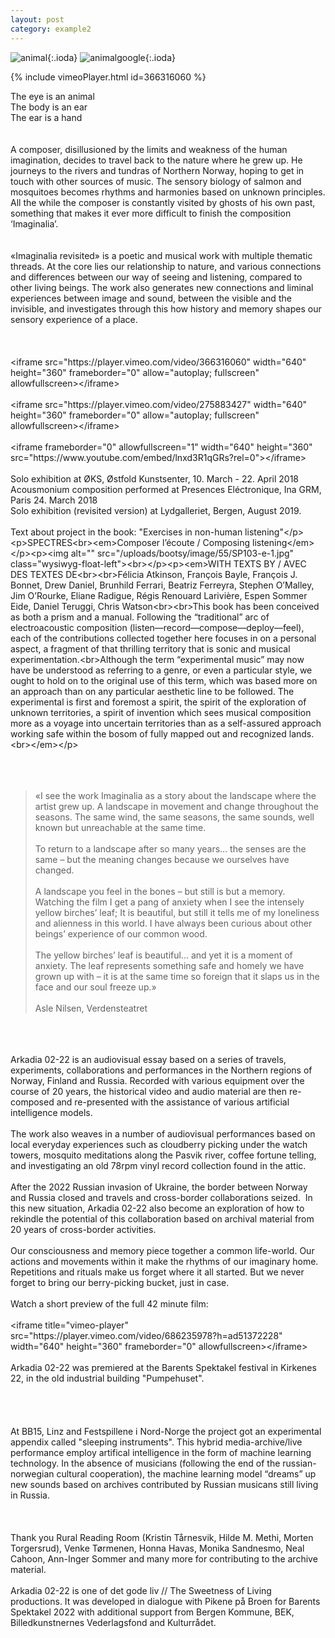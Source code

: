 ```yaml
---
layout: post
category: example2
---
```

![animal](http://sommer.alog.net/rails/active_storage/blobs/eyJfcmFpbHMiOnsibWVzc2FnZSI6IkJBaHBOQT09IiwiZXhwIjpudWxsLCJwdXIiOiJibG9iX2lkIn19--2d46f87d19c5af3f523877d9ff16a86693c1ff16/1_P1011432.jpg){:.ioda}
![animalgoogle](https://fff116e32238e4fe075ccf92efb027feb6023f31e2dc4272589d52a-apidata.googleusercontent.com/download/storage/v1/b/sommerbucket/o/1jvo0st4uri1kkyhar1dajmw111w?jk=AS1gM8P5SaFHvLq58EVkt5pKpzO-I2ZWdwczek9JzBaaRJ3X8fsDHa_50ebXd3AVauRH2o6lcBOyLwX6swYYM2UW1__RTdBgNSFdnPcrW6nMWpu65jxJEi1BuFFyoKBE3pJzPG-Q2NTYCR5_VKCsktHbXEOWXpqgJJWcnavsS2JcuEipAuJtCYZx3uhWICRewSTPumdjb_xABV02lYzGINBXKCKON7-CjOfcCR6QFHwm6oVbAWbpThHESKzO8rkSmYTsqkXduxCqS1oWsPBu3-p9IBZSSlyjKXh038HWr4LDc36gMiOIjyFKZUo5bDFyNuXurxyJVE6JUvxHD4oDZIXW0_7RIo2-eOyijzt1QoEIVE3snKztvTTE-dngc7mnPVFQbiH8C3dY8Gx4IT-oh6zfMkBA--QGKIBMknW-PFxv_81RU47HQO86w6SBQ_HsB1wqgL4si4DwN54Z8TsFklE099fNDbpLFmRrAkQ9VABzDaCVEy0yOLsnfmUERjGDC7DUcAxBVZrAB2c-DAEH1sIvdUWlQRhTBp3vGcYI5NfYzDi2x_r_99KfocdKuZdIdxHNgkvuPyEVMJU5LWtK_WiRffvjcsDhJJYaLGbERmBs9daBjfuvtYdymMWeeMNChoJlHc6EIPY3wTXLGI6GGrDlp8A65ya5mSQncO_s4dFRSq3kZkcBCe0T_DRpTOrI-uklf3IlLlxGYp-8JZEu9ey8jwGWfEr8EIPuasbyK01PbWeGwgKQ0AXVbqQgi9tlbtVHhedB6R2HwQAh_w4aB_7aCIb-jf866AKD2aIt862BOB2vTQlIhE9ZpUXQ-QxsjRhnXvNy5pjnXT-eANfd5vYEX73iMPX5onEUGVERR7p6WOlxVJwR3ETyaL7JuSIJVJHAAKis4No4muQxrIKHVefn_RdRgvJJI781kDp3ANFi8Dfc8Uq0rfZ4qUob-qrtzYwDx5MYOq-R7pCtZoNCa-omg2lBz0Y9-KBYi4YLEi2TNuaZ53l_PjYR_ouRJdjm5lRIXtQDlzYP9r5ebaWYLkyw6kQKnqVrH9APk7Td_atdAkkIB01-7z070RDs_1Ef9JhYL0NNqJ-4qzl1yHLs1LhzNwLNAodOi4g0lUgGOIflHDSz-Qwrynh2KZTWz2Wq-0WfS7gl&isca=1){:.ioda}

{% include vimeoPlayer.html id=366316060 %}
<div>The eye is an animal<br>The body is an ear<br>The ear is a hand<br><br>
<action-text-attachment sgid="BAh7CEkiCGdpZAY6BkVUSSI6Z2lkOi8vYmxvZ2FuZHBhZ2VzNi9BY3RpdmVTdG9yYWdlOjpCbG9iLzQ3P2V4cGlyZXNfaW4GOwBUSSIMcHVycG9zZQY7AFRJIg9hdHRhY2hhYmxlBjsAVEkiD2V4cGlyZXNfYXQGOwBUMA==--76451fe0c63b2228e6070dd8ba3d8d1a7e3d5198" content-type="image/jpeg" url="http://sommer.alog.net/rails/active_storage/blobs/eyJfcmFpbHMiOnsibWVzc2FnZSI6IkJBaHBOQT09IiwiZXhwIjpudWxsLCJwdXIiOiJibG9iX2lkIn19--2d46f87d19c5af3f523877d9ff16a86693c1ff16/1_P1011432.jpg" filename="1_P1011432.jpg" filesize="1940778" width="2500" height="1875" presentation="gallery"></action-text-attachment><br>A composer, disillusioned by the limits and weakness of the human imagination, decides to travel back to the nature where he grew up. He journeys to the rivers and tundras of Northern Norway, hoping to get in touch with other sources of music. The sensory biology of salmon and mosquitoes becomes rhythms and harmonies based on unknown principles. All the while the composer is constantly visited by ghosts of his own past, something that makes it ever more difficult to finish the composition ‘Imaginalia’. <br><br><action-text-attachment sgid="BAh7CEkiCGdpZAY6BkVUSSI6Z2lkOi8vYmxvZ2FuZHBhZ2VzNi9BY3RpdmVTdG9yYWdlOjpCbG9iLzQ4P2V4cGlyZXNfaW4GOwBUSSIMcHVycG9zZQY7AFRJIg9hdHRhY2hhYmxlBjsAVEkiD2V4cGlyZXNfYXQGOwBUMA==--152b766d8c345a9299634027075c9e68d05eb7b3" content-type="image/jpeg" url="http://sommer.alog.net/rails/active_storage/blobs/eyJfcmFpbHMiOnsibWVzc2FnZSI6IkJBaHBOUT09IiwiZXhwIjpudWxsLCJwdXIiOiJibG9iX2lkIn19--c51c558adb02ddebcb8c1bc5b1ff7fbb4499611d/2-20190916-DSC07619.jpg" filename="2-20190916-DSC07619.jpg" filesize="2521142" width="2500" height="2396" presentation="gallery"></action-text-attachment><br>«Imaginalia revisited» is a poetic and musical work with multiple thematic threads. At the core lies our relationship to nature, and various connections and differences between our way of seeing and listening, compared to other living beings. The work also generates new connections and liminal experiences between image and sound, between the visible and the invisible, and investigates through this how history and memory shapes our sensory experience of a place.<br><br><action-text-attachment sgid="BAh7CEkiCGdpZAY6BkVUSSI6Z2lkOi8vYmxvZ2FuZHBhZ2VzNi9BY3RpdmVTdG9yYWdlOjpCbG9iLzQ5P2V4cGlyZXNfaW4GOwBUSSIMcHVycG9zZQY7AFRJIg9hdHRhY2hhYmxlBjsAVEkiD2V4cGlyZXNfYXQGOwBUMA==--8ef8c3ce78d2936a9033329fbe8e4efd10f8f86f" content-type="image/jpeg" url="http://sommer.alog.net/rails/active_storage/blobs/eyJfcmFpbHMiOnsibWVzc2FnZSI6IkJBaHBOZz09IiwiZXhwIjpudWxsLCJwdXIiOiJibG9iX2lkIn19--3c1c3787ff4ff55e67f5fc2db359dfd923cf1261/3-20190916-DSC07536.jpg" filename="3-20190916-DSC07536.jpg" filesize="1437825" width="2500" height="1670" presentation="gallery"></action-text-attachment><br><br></div><div>&lt;iframe src="https://player.vimeo.com/video/366316060" width="640" height="360" frameborder="0" allow="autoplay; fullscreen" allowfullscreen&gt;&lt;/iframe&gt;<br><br>&lt;iframe src="https://player.vimeo.com/video/275883427" width="640" height="360" frameborder="0" allow="autoplay; fullscreen" allowfullscreen&gt;&lt;/iframe&gt;<br><br>&lt;iframe frameborder="0" allowfullscreen="1" width="640" height="360" src="https://www.youtube.com/embed/lnxd3R1qGRs?rel=0"&gt;&lt;/iframe&gt;<br><br>Solo exhibition at ØKS, Østfold Kunstsenter, 10. March - 22. April 2018</div><div>Acousmonium composition performed at Presences Eléctronique, Ina GRM, Paris 24. March 2018<br>Solo exhibition (revisited version) at Lydgalleriet, Bergen, August 2019. <br><br>Text about project in the book: "Exercises in non-human listening"&lt;/p&gt;&lt;p&gt;SPECTRES&lt;br&gt;&lt;em&gt;Composer l’écoute / Composing listening&lt;/em&gt;&lt;/p&gt;&lt;p&gt;&lt;img alt="" src="/uploads/bootsy/image/55/SP103-e-1.jpg" class="wysiwyg-float-left"&gt;&lt;br&gt;&lt;/p&gt;&lt;p&gt;&lt;em&gt;WITH TEXTS BY / AVEC DES TEXTES DE&lt;br&gt;&lt;br&gt;Félicia Atkinson, François Bayle, François J. Bonnet, Drew Daniel, Brunhild Ferrari, Beatriz Ferreyra, Stephen O’Malley, Jim O’Rourke, Eliane Radigue, Régis Renouard Larivière, Espen Sommer Eide, Daniel Teruggi, Chris Watson&lt;br&gt;&lt;br&gt;This book has been conceived as both a prism and a manual. Following the “traditional” arc of electroacoustic composition (listen—record—compose—deploy—feel), each of the contributions collected together here focuses in on a personal aspect, a fragment of that thrilling territory that is sonic and musical experimentation.&lt;br&gt;Although the term “experimental music” may now have be understood as referring to a genre, or even a particular style, we ought to hold on to the original use of this term, which was based more on an approach than on any particular aesthetic line to be followed. The experimental is first and foremost a spirit, the spirit of the exploration of unknown territories, a spirit of invention which sees musical composition more as a voyage into uncertain territories than as a self-assured approach working safe within the bosom of fully mapped out and recognized lands.&lt;br&gt;&lt;/em&gt;&lt;/p&gt;<br><br><action-text-attachment sgid="BAh7CEkiCGdpZAY6BkVUSSI6Z2lkOi8vYmxvZ2FuZHBhZ2VzNi9BY3RpdmVTdG9yYWdlOjpCbG9iLzUwP2V4cGlyZXNfaW4GOwBUSSIMcHVycG9zZQY7AFRJIg9hdHRhY2hhYmxlBjsAVEkiD2V4cGlyZXNfYXQGOwBUMA==--e19f2950674825b029df3b35b345b61a14ba7247" content-type="image/jpeg" url="http://sommer.alog.net/rails/active_storage/blobs/eyJfcmFpbHMiOnsibWVzc2FnZSI6IkJBaHBOdz09IiwiZXhwIjpudWxsLCJwdXIiOiJibG9iX2lkIn19--856061f5de23e4d9d0f329bcf4fd97690487bc6b/4-20190916-DSC07520.jpg" filename="4-20190916-DSC07520.jpg" filesize="832417" width="2500" height="1670" presentation="gallery"></action-text-attachment><br><br></div><blockquote>«I see the work Imaginalia as a story about the landscape where the artist grew up. A landscape in movement and change throughout the seasons. The same wind, the same seasons, the same sounds, well known but unreachable at the same time.<br><br>To return to a landscape after so many years… the senses are the same – but the meaning changes because we ourselves have changed.<br><br>A landscape you feel in the bones – but still is but a memory. Watching the film I get a pang of anxiety when I see the intensely yellow birches’ leaf; It is beautiful, but still it tells me of my loneliness and alienness in this world. I have always been curious about other beings’ experience of our common wood.<br><br>The yellow birches’ leaf is beautiful… and yet it is a moment of anxiety. The leaf represents something safe and homely we have grown up with – it is at the same time so foreign that it slaps us in the face and our soul freeze up.»<br><br>Asle Nilsen, Verdensteatret</blockquote><div><br><action-text-attachment sgid="BAh7CEkiCGdpZAY6BkVUSSI6Z2lkOi8vYmxvZ2FuZHBhZ2VzNi9BY3RpdmVTdG9yYWdlOjpCbG9iLzUxP2V4cGlyZXNfaW4GOwBUSSIMcHVycG9zZQY7AFRJIg9hdHRhY2hhYmxlBjsAVEkiD2V4cGlyZXNfYXQGOwBUMA==--224aae7075f1b6bc539c2fbe6c04db1753f85776" content-type="image/jpeg" url="http://sommer.alog.net/rails/active_storage/blobs/eyJfcmFpbHMiOnsibWVzc2FnZSI6IkJBaHBPQT09IiwiZXhwIjpudWxsLCJwdXIiOiJibG9iX2lkIn19--6ac4450091af1e3badac43ac496a789fbd24effe/5-IMG_20190816_192014.jpg" filename="5-IMG_20190816_192014.jpg" filesize="1001670" width="2500" height="1875" presentation="gallery"></action-text-attachment><br><br></div>


<div>Arkadia 02-22 is an audiovisual essay based on a series of travels, experiments, collaborations and performances in the Northern regions of Norway, Finland and Russia. Recorded with various equipment over the course of 20 years, the historical video and audio material are then re-composed and re-presented with the assistance of various artificial intelligence models. <br><br>The work also weaves in a number of audiovisual performances based on local everyday experiences such as cloudberry picking under the watch towers, mosquito meditations along the Pasvik river, coffee fortune telling, and investigating an old 78rpm vinyl record collection found in the attic. <br><br>After the 2022 Russian invasion of Ukraine, the border between Norway and Russia closed and travels and cross-border collaborations seized.  In this new situation, Arkadia 02-22 also become an exploration of how to rekindle the potential of this collaboration based on archival material from 20 years of cross-border activities. <br><br>Our consciousness and memory piece together a common life-world. Our actions and movements within it make the rhythms of our imaginary home. Repetitions and rituals make us forget where it all started. But we never forget to bring our berry-picking bucket, just in case. <br><br>Watch a short preview of the full 42 minute film:<br><br>&lt;iframe title="vimeo-player" src="https://player.vimeo.com/video/686235978?h=ad51372228" width="640" height="360" frameborder="0" allowfullscreen&gt;&lt;/iframe&gt;<br><br>Arkadia 02-22 was premiered at the Barents Spektakel festival in Kirkenes 22, in the old industrial building "Pumpehuset". <br><br><action-text-attachment sgid="BAh7CEkiCGdpZAY6BkVUSSI6Z2lkOi8vYmxvZ2FuZHBhZ2VzNi9BY3RpdmVTdG9yYWdlOjpCbG9iLzU4P2V4cGlyZXNfaW4GOwBUSSIMcHVycG9zZQY7AFRJIg9hdHRhY2hhYmxlBjsAVEkiD2V4cGlyZXNfYXQGOwBUMA==--5850c87771e8614fde6fec418eed4fc380c31fd0" content-type="image/jpeg" url="http://sommer.alog.net/rails/active_storage/blobs/eyJfcmFpbHMiOnsibWVzc2FnZSI6IkJBaHBQdz09IiwiZXhwIjpudWxsLCJwdXIiOiJibG9iX2lkIn19--e335afbb8bdf44bea3ca289818289a2c9346f263/IMG_8009.jpg" filename="IMG_8009.jpg" filesize="2607691" width="3024" height="3024" previewable="true" presentation="gallery" caption="Pumpehuset installation"></action-text-attachment><br><action-text-attachment sgid="BAh7CEkiCGdpZAY6BkVUSSI6Z2lkOi8vYmxvZ2FuZHBhZ2VzNi9BY3RpdmVTdG9yYWdlOjpCbG9iLzU5P2V4cGlyZXNfaW4GOwBUSSIMcHVycG9zZQY7AFRJIg9hdHRhY2hhYmxlBjsAVEkiD2V4cGlyZXNfYXQGOwBUMA==--cc2852c1f0ad95c1ca6b4f56b0ffff05421ed63d" content-type="image/jpeg" url="http://sommer.alog.net/rails/active_storage/blobs/eyJfcmFpbHMiOnsibWVzc2FnZSI6IkJBaHBRQT09IiwiZXhwIjpudWxsLCJwdXIiOiJibG9iX2lkIn19--88102c3cb760296fad0f6055a04e114b98b8217b/arkadia-barents-doku.jpg" filename="arkadia-barents-doku.jpg" filesize="1523011" width="3840" height="2160" previewable="true" presentation="gallery" caption="Pumpehuset installation, backscreen projection and 5.1 audio"></action-text-attachment><br><br>At BB15, Linz and Festspillene i Nord-Norge the project got an experimental appendix called "sleeping instruments". This hybrid media-archive/live performance employ artifical intelligence in the form of machine learning technology. In the absence of musicians (following the end of the russian-norwegian cultural cooperation), the machine learning model “dreams” up new sounds based on archives contributed by Russian musicans still living in Russia. <br><br><action-text-attachment sgid="BAh7CEkiCGdpZAY6BkVUSSI6Z2lkOi8vYmxvZ2FuZHBhZ2VzNi9BY3RpdmVTdG9yYWdlOjpCbG9iLzYwP2V4cGlyZXNfaW4GOwBUSSIMcHVycG9zZQY7AFRJIg9hdHRhY2hhYmxlBjsAVEkiD2V4cGlyZXNfYXQGOwBUMA==--091ee10beaac2552322cc66b5d958b1d0af93238" content-type="image/jpeg" url="http://sommer.alog.net/rails/active_storage/blobs/eyJfcmFpbHMiOnsibWVzc2FnZSI6IkJBaHBRUT09IiwiZXhwIjpudWxsLCJwdXIiOiJibG9iX2lkIn19--6761d109dc425f9dce050d780bb6c910cdfa939c/52882700212_ce7f7b7829_o.jpg" filename="52882700212_ce7f7b7829_o.jpg" filesize="368195" width="1200" height="800" presentation="gallery" caption="photo: L. Bachmann"></action-text-attachment><br><br>Thank you Rural Reading Room (Kristin Tårnesvik, Hilde M. Methi, Morten Torgersrud), Venke Tørmenen, Honna Havas, Monika Sandnesmo, Neal Cahoon, Ann-Inger Sommer and many more for contributing to the archive material. <br><br>Arkadia 02-22 is one of det gode liv // The Sweetness of Living productions. It was developed in dialogue with Pikene på Broen for Barents Spektakel 2022 with additional support from Bergen Kommune, BEK, Billedkunstnernes Vederlagsfond and Kulturrådet.</div>